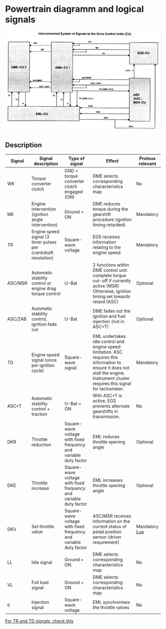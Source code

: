 # Powertrain diagramm and logical signals #

![alt text][power_train]

## Description ##

|Signal|Signal description|Type of signal|Effect|Proteus relevant|
|------|--------------|--------------|--------------|---------|
|WK|Torque converter clutch|GND = torque converter clutch engaged (ON)|DME selects corresponding characteristics map|No|
|ME|Engine intervention (ignition angle intervention)|Ground = ON|DME reduces torque during the gearshift procedure (ignition timing retarded)|Mandatory|
|TR|Engine speed signal (3 timer pulses per crankshaft revolution)|Square-wave voltage|EGS receives information relating to the engine speed|Mandatory|
|ASC/MSR|Automatic stability control or engine drag torque control|U-Bat|2 functions within DME control unit: complete torque cut-off if currently active (MSR) Otherwise, ignition timing set towards retard (ASC)|Optional|
|ASC/ZAB|Automatic stability control, ignition fade out|U-Bat|DME fades out the ignition and fuel injection (not in ASC+T)|Optional|
|TD|Engine speed signal (once per ignition cycle)|Square-wave signal|EML undertakes idle control and engine speed limitation. ASC requires this information to ensure it does not stall the engine. Instrument cluster requires this signal for tachometer. |Mandatory|
|ASC+T|Automatic stability control + traction|U-Bat = ON|With ASC+T is active, EGS prevents alternate gearshifts in transmission.|No|
|DKR|Throttle reduction|Square-wave voltage with fixed frequency and variable duty factor|EML reduces throttle opening angle|Optional|
|DKE|Throttle increase|Square-wave voltage with fixed frequency and variable duty factor|EML increases throttle opening angle|Optional|
|DKV|Set throttle value|Square-wave voltage with fixed frequency and variable duty factor|ASC/MSR receives information on the current status of pedal position sensor (driver requirement)|Mandatory [Lua](./lua.md)|
|LL|Idle signal|Ground = ON|DME selects corresponding characteristics map|No|
|VL|Full load signal|Ground = ON|DME selects corresponding characteristics map|No|
|ti|Injection signal|Square-wave voltage|EML synchronises the throttle valves|No|

[For TR and TD signals, check this](./logical_signals.md)

[power_train]: ./pictures/powertrain.jpg "Powertrain"
